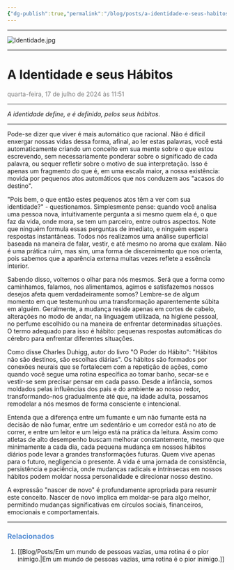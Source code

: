 ```yaml
---
{"dg-publish":true,"permalink":"/blog/posts/a-identidade-e-seus-habitos/","dgShowToc":true,"noteIcon":""}
---
```



---

![Identidade.jpg](/img/user/500%20-%20Media/Identidade.jpg)

---

# A Identidade e seus Hábitos
<font color="#7f7f7f">quarta-feira, 17 de julho de 2024 às 11:51</font>


---

*A identidade define, e é definida, pelos seus hábitos.*

---

Pode-se dizer que viver é mais automático que racional. Não é difícil enxergar nossas vidas dessa forma, afinal, ao ler estas palavras, você está automaticamente criando um conceito em sua mente sobre o que estou escrevendo, sem necessariamente ponderar sobre o significado de cada palavra, ou sequer refletir sobre o motivo de sua interpretação. Isso é apenas um fragmento do que é, em uma escala maior, a nossa existência: movida por pequenos atos automáticos que nos conduzem aos "acasos do destino".

"Pois bem, o que então estes pequenos atos têm a ver com sua identidade?" - questionamos. Simplesmente pense: quando você analisa uma pessoa nova, intuitivamente pergunta a si mesmo quem ela é, o que faz da vida, onde mora, se tem um parceiro, entre outros aspectos. Note que ninguém formula essas perguntas de imediato, e ninguém espera respostas instantâneas. Todos nós realizamos uma análise superficial baseada na maneira de falar, vestir, e até mesmo no aroma que exalam. Não é uma prática ruim, mas sim, uma forma de discernimento que nos orienta, pois sabemos que a aparência externa muitas vezes reflete a essência interior.

Sabendo disso, voltemos o olhar para nós mesmos. Será que a forma como caminhamos, falamos, nos alimentamos, agimos e satisfazemos nossos desejos afeta quem verdadeiramente somos? Lembre-se de algum momento em que testemunhou uma transformação aparentemente súbita em alguém. Geralmente, a mudança reside apenas em cortes de cabelo, alterações no modo de andar, na linguagem utilizada, na higiene pessoal, no perfume escolhido ou na maneira de enfrentar determinadas situações. O termo adequado para isso é hábito: pequenas respostas automáticas do cérebro para enfrentar diferentes situações.

Como disse Charles Duhigg, autor do livro "O Poder do Hábito": "Hábitos não são destinos, são escolhas diárias". Os hábitos são formados por conexões neurais que se fortalecem com a repetição de ações, como quando você segue uma rotina específica ao tomar banho, secar-se e vestir-se sem precisar pensar em cada passo. Desde a infância, somos moldados pelas influências dos pais e do ambiente ao nosso redor, transformando-nos gradualmente até que, na idade adulta, possamos remodelar a nós mesmos de forma consciente e intencional.

Entenda que a diferença entre um fumante e um não fumante está na decisão de não fumar, entre um sedentário e um corredor está no ato de correr, e entre um leitor e um leigo está na prática da leitura. Assim como atletas de alto desempenho buscam melhorar constantemente, mesmo que minimamente a cada dia, cada pequena mudança em nossos hábitos diários pode levar a grandes transformações futuras. Quem vive apenas para o futuro, negligencia o presente. A vida é uma jornada de consistência, persistência e paciência, onde mudanças radicais e intrínsecas em nossos hábitos podem moldar nossa personalidade e direcionar nosso destino.

A expressão "nascer de novo" é profundamente apropriada para resumir este conceito. Nascer de novo implica em moldar-se para algo melhor, permitindo mudanças significativas em círculos sociais, financeiros, emocionais e comportamentais.

---

### <font color="#548dd4">Relacionados</font>
1. [[Blog/Posts/Em um mundo de pessoas vazias, uma rotina é o pior inimigo.\|Em um mundo de pessoas vazias, uma rotina é o pior inimigo.]]